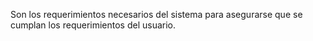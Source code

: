 Son los requerimientos necesarios del sistema para asegurarse que se cumplan los requerimientos del usuario.